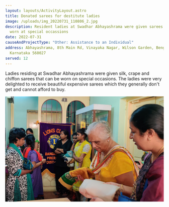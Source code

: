 ```yaml
---
layout: layouts/ActivityLayout.astro
title: Donated sarees for destitute ladies
image: /uploads/img_20220731_110806_2.jpg
description: Resident ladies at Swadhar Abhayashrama were given sarees to be
  worn at special occassions
date: 2022-07-31
causeAndProjectType: "Other: Assistance to an Individual"
address: Abhayashrama, 8th Main Rd, Vinayaka Nagar, Wilson Garden, Bengaluru,
  Karnataka 560027
served: 12
---
```

Ladies residing at Swadhar Abhayashrama were given silk, crape and chiffon sarees that can be worn on special occasions. The ladies were very delighted to receive beautiful expensive sarees which they generally don't get and cannot afford to buy. 

![Saree distribution](/uploads/img_20220731_110448_2.jpg "Saree distribution")